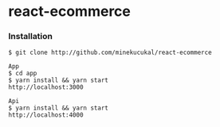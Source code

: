 # react-ecommerce

### Installation 

```console
$ git clone http://github.com/minekucukal/react-ecommerce

App
$ cd app
$ yarn install && yarn start
http://localhost:3000

Api
$ yarn install && yarn start
http://localhost:4000
```
